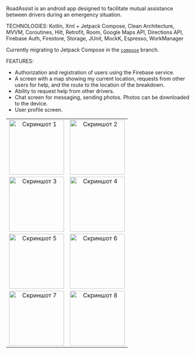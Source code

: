 RoadAssist is an android app designed to facilitate mutual assistance between drivers during an emergency situation.

TECHNOLOGIES: Kotlin, Xml + Jetpack Compose, Clean Architecture, MVVM, Coroutines, Hilt, Retrofit, Room, Google Maps API, Directions API, Firebase Auth, Firestore, Storage, JUnit, MockK, Espresso, WorkManager

Currently migrating to Jetpack Compose in the [`compose`](https://github.com/serkend/road-assistance-app/tree/compose) branch.

FEATURES:
- Authorization and registration of users using the Firebase service.
- A screen with a map showing my current location, requests from other users for help, and the route to the location of the breakdown.
- Ability to request help from other drivers.
- Chat screen for messaging, sending photos. Photos can be downloaded to the device.
- User profile screen.

<table>
  <tr>
    <td style="text-align: center;"><img src="screenshots/scr1.png" alt="Скриншот 1" width="150"/></td>
    <td style="text-align: center;"><img src="screenshots/scr2.png" alt="Скриншот 2" width="150"/></td>
  </tr>
  <tr>
    <td style="text-align: center;"><img src="screenshots/scr8.png" alt="Скриншот 3" width="150"/></td>
    <td style="text-align: center;"><img src="screenshots/scr3.png" alt="Скриншот 4" width="150"/></td>
  </tr>
  <tr>
    <td style="text-align: center;"><img src="screenshots/scr4.png" alt="Скриншот 5" width="150"/></td>
    <td style="text-align: center;"><img src="screenshots/scr5.png" alt="Скриншот 6" width="150"/></td>
  </tr>
  <tr>
    <td style="text-align: center;"><img src="screenshots/scr6.png" alt="Скриншот 7" width="150"/></td>
    <td style="text-align: center;"><img src="screenshots/scr7.png" alt="Скриншот 8" width="150"/></td>
  </tr>
</table>
